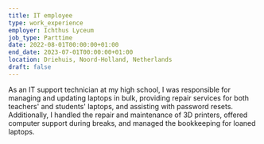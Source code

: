 ```yaml
---
title: IT employee
type: work_experience
employer: Ichthus Lyceum
job_type: Parttime
date: 2022-08-01T00:00:00+01:00
end_date: 2023-07-01T00:00:00+01:00
location: Driehuis, Noord-Holland, Netherlands
draft: false
---
```

As an IT support technician at my high school, I was responsible for managing and updating laptops in bulk, providing repair services for both teachers' and students' laptops, and assisting with password resets. Additionally, I handled the repair and maintenance of 3D printers, offered computer support during breaks, and managed the bookkeeping for loaned laptops.